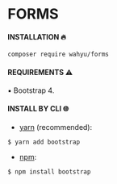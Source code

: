 # FORMS
#### INSTALLATION :fire:

`composer require wahyu/forms`

#### REQUIREMENTS :warning: 

:black_small_square: Bootstrap 4.

#### INSTALL BY CLI :globe_with_meridians:

* [yarn](https://yarnpkg.com/) (recommended):

```
$ yarn add bootstrap
```

* [npm](https://www.npmjs.com/):

```
$ npm install bootstrap
```
